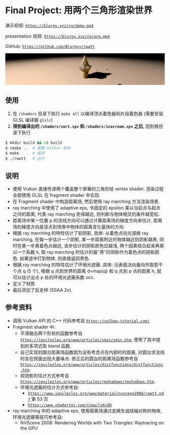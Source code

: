 # Final Project: 用两个三角形渲染世界

演示视频: [`https://blurgy.xyz/cg/demo.mp4`](https://blurgy.xyz/cg/demo.mp4)

presentation 视频: [`https://blurgy.xyz/cg/pre.mp4`](https://blurgy.xyz/cg/pre.mp4)

GitHub: [`https://github.com/Blurgyy/rwwtt`](https://github.com/Blurgyy/rwwtt)

![demo](images/demo.png)

## 使用

1. 在 `/shaders` 目录下执行 `make all` 以编译顶点着色器和片段着色器 (需要安装 GLSL 编译器 `glslc`)
2. **得到编译出的 `/shaders/vert.spv` 和 `/shaders/icecream.spv` 之后**, 回到根目录下执行

```bash
$ mkdir build && cd build
$ cmake ..	# 需要 Vulkan 支持
$ make		# 编译
$ ./rwwtt 	# 运行
```

## 说明

- 使用 Vulkan 直接传递两个覆盖整个屏幕的三角形给 vertex shader. 渲染过程全部使用 GLSL 在 fragment shader 中实现.
- 在 Fragment shader 中构造距离场, 然后使用 ray marching 方法渲染场景.
- ray marching 中使用了 adaptive eps, 令固定的 epsilon 乘以当前点与起点之间的距离, 代表 ray marching 走得越远, 则判断与物体相交的条件越宽松.
- 距离场中某一位置 p 的法线方向可以通过计算距离场的梯度方向来估计, 距离场的梯度方向是该点到场景中物体的距离变化最快的方向.
- 根据 ray marching 的特性估计了软阴影, 具体: 从着色点向光源做 ray marching, 在每一步估计一个阴影, 某一步距离附近的物体越近则阴影越黑; 同时在某一步离着色点越远, 该步估计的阴影颜色应越浅, 两个因素结合起来再乘以一个系数 k, 取 ray marching 时估计的最"黑"的阴影作为着色点的阴影颜色. 如果途中打到物体, 则直接返回黑色.
- 根据 ray marching 的特性估计了环境光遮蔽. 具体: 沿表面法向量向外取若干个点 q (5 个), 根据 q 点到世界的距离 d=map(q) 和 q 点到 p 点的距离 h, 就可以估计出点 p 处的环境光遮蔽系数 occ.
- 定义了材质
- 最后添加了反走样 (SSAA 2x).

## 参考资料

- 调用 Vulkan API 的 C++ 代码参考自 [`https://vulkan-tutorial.com/`](https://vulkan-tutorial.com/)
- Fragment shader 中:
  - 平滑融合两个形状的函数参考自 [`https://iquilezles.org/www/articles/smin/smin.htm`](https://iquilezles.org/www/articles/smin/smin.htm), 使用了其中提到的多项式型 blend 函数.
  - 自己实现的圆台距离场函数因为没有考虑点在内部时的距离, 对圆台求法线时会在侧面出现大量噪点. 修正后的圆台的距离场函数参考自 [`https://iquilezles.org/www/articles/distfunctions/distfunctions.htm`](https://iquilezles.org/www/articles/distfunctions/distfunctions.htm).
  - 软阴影的估计方式参考自 [`https://iquilezles.org/www/articles/rmshadows/rmshadows.htm`](https://iquilezles.org/www/articles/rmshadows/rmshadows.htm).
  - 环境光遮蔽的估计方式参考自:
    - [`https://www.iquilezles.org/www/material/nvscene2008/rwwtt.pdf`](https://www.iquilezles.org/www/material/nvscene2008/rwwtt.pdf) 第 53 页
    - [`https://www.shadertoy.com/view/lsKcDD`](https://www.shadertoy.com/view/lsKcDD)
- ray marching 中的 adaptive eps, 使用距离场通过变换生成绕轴对称的物体, 环境光遮蔽等技巧参考自:
  - NVScene 2008: Rendering Worlds with Two Triangles: Raytracing on the GPU

